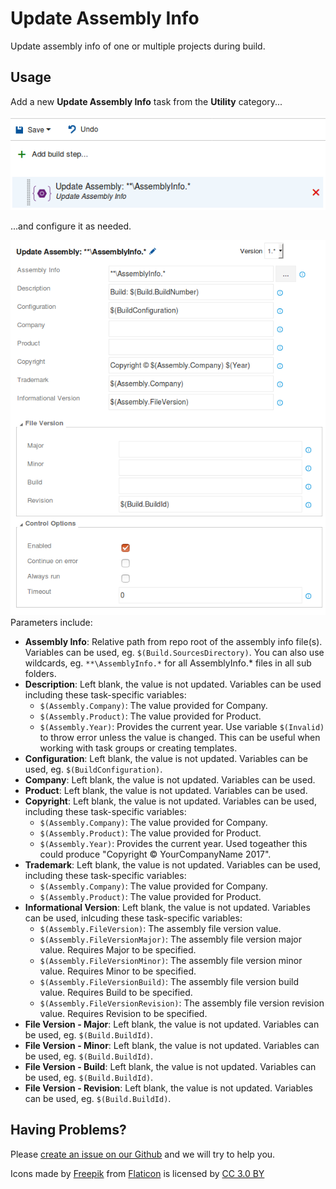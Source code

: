 # Update Assembly Info
Update assembly info of one or multiple projects during build.

## Usage
Add a new **Update Assembly Info** task from the **Utility** category...

![Task](images/task.png)

...and configure it as needed.

![Parameters](images/screenshot.png)
Parameters include:
* **Assembly Info**: Relative path from repo root of the assembly info file(s). Variables can be used, eg. `$(Build.SourcesDirectory)`. You can also use wildcards, eg. `**\AssemblyInfo.*` for all AssemblyInfo.* files in all sub folders.
* **Description**: Left blank, the value is not updated. Variables can be used including these task-specific variables:
    * `$(Assembly.Company)`: The value provided for Company.
    * `$(Assembly.Product)`: The value provided for Product.
    * `$(Assembly.Year)`: Provides the current year.
    Use variable `$(Invalid)` to throw error unless the value is changed. This can be useful when working with task groups or creating templates.
* **Configuration**: Left blank, the value is not updated. Variables can be used, eg. `$(BuildConfiguration)`.
* **Company**: Left blank, the value is not updated. Variables can be used.
* **Product**: Left blank, the value is not updated. Variables can be used.
* **Copyright**: Left blank, the value is not updated. Variables can be used, including these task-specific variables:
    * `$(Assembly.Company)`: The value provided for Company.
    * `$(Assembly.Product)`: The value provided for Product.
    * `$(Assembly.Year)`: Provides the current year.
    Used togeather this could produce "Copyright © YourCompanyName 2017".
* **Trademark**: Left blank, the value is not updated. Variables can be used, including these task-specific variables:
    * `$(Assembly.Company)`: The value provided for Company.
    * `$(Assembly.Product)`: The value provided for Product.
* **Informational Version**: Left blank, the value is not updated. Variables can be used, inlcuding these task-specific variables:
    * `$(Assembly.FileVersion)`: The assembly file version value.
    * `$(Assembly.FileVersionMajor)`: The assembly file version major value. Requires Major to be specified.
    * `$(Assembly.FileVersionMinor)`: The assembly file version minor value. Requires Minor to be specified.
    * `$(Assembly.FileVersionBuild)`: The assembly file version build value. Requires Build to be specified.
    * `$(Assembly.FileVersionRevision)`: The assembly file version revision value. Requires Revision to be specified.
* **File Version - Major**: Left blank, the value is not updated. Variables can be used, eg. `$(Build.BuildId)`.
* **File Version - Minor**: Left blank, the value is not updated. Variables can be used, eg. `$(Build.BuildId)`.
* **File Version - Build**: Left blank, the value is not updated. Variables can be used, eg. `$(Build.BuildId)`.
* **File Version - Revision**: Left blank, the value is not updated. Variables can be used, eg. `$(Build.BuildId)`.

## Having Problems?
Please [create an issue on our Github](https://github.com/BoolBySigma/UpdateAssemblyInfo/issues) and we will try to help you.

Icons made by [Freepik](http://www.freepik.com) from [Flaticon](http://www.flaticon.com) is licensed by [CC 3.0 BY](http://creativecommons.org/licenses/by/3.0/)